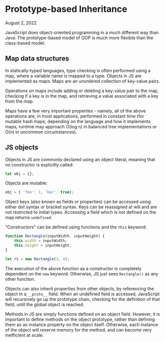 # Prototype-based Inheritance
August 2, 2022

JavaScript does object-oriented programming in a much different way than Java. The prototype-based model of OOP is much more flexible than the class-based model.

## Map data structures
In statically-typed languages, type checking is often performed using a map, where a variable name is mapped to a type. Objects in JS are implemented as maps. Maps are an unordered collection of key-value pairs.

Operations on maps include adding or deleting a key-value pair to the map, checking if a key is in the map, and retrieving a value associated with a key from the map.

Maps have a few very important properties - namely, all of the above operations are, in most applications, performed in constant time (for mutable hash maps; depending on the language and how it implements maps, runtime may approach O(log n) in balanced tree implementations or O(n) in uncommon circumstances).

## JS objects
Objects in JS are commonly declared using an object literal, meaning that no constructor is explicitly called:

```javascript
let obj = {};
```

Objects are mutable:

```javascript
obj = { 'foo': 1, 'bar': true};
```

Object keys (also known as fields or properties) can be accessed using either dot syntax or bracket syntax. Keys can be reassigned at will and are not restricted to initial types. Accessing a field which is not defined on the map returns `undefined`.

"Constructors" can be defined using functions and the `this` keyword:

```javascript
function Rectangle(inputWidth, inputHeight) {
	this.width = inputWidth;
	this.height = inputHeight;
}

let r1 = new Rectangle(3, 4);
```

The execution of the above function as a constructor is completely dependent on the `new` keyword. Otherwise, JS just sees `Rectangle()` as any other function.

Objects can also inherit properties from other objects, by referencing the object in a `__proto__` field. When an undefined field is accessed, JavaScript will recursively go up the prototype chain, checking for the definition of that field, until the global object is reached.

Methods in JS are simply functions defined on an object field. However, it is important to define methods on the object prototype, rather than defining them as an instance property on the object itself. Otherwise, each instance of the object will reserve memory for the method, and can become very inefficient at scale.